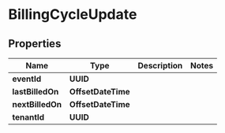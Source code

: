 

# BillingCycleUpdate


## Properties

Name | Type | Description | Notes
------------ | ------------- | ------------- | -------------
**eventId** | **UUID** |  | 
**lastBilledOn** | **OffsetDateTime** |  | 
**nextBilledOn** | **OffsetDateTime** |  | 
**tenantId** | **UUID** |  | 



